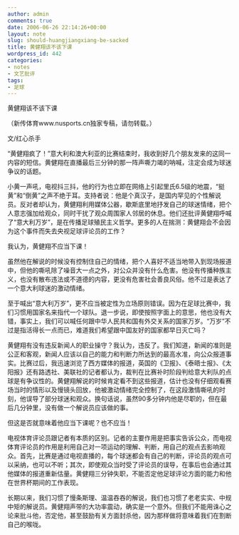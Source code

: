 ```yaml
---
author: admin
comments: true
date: 2006-06-26 22:14:26+00:00
layout: note
slug: should-huangjiangxiang-be-sacked
title: 黄健翔该不该下课
wordpress_id: 442
categories:
- notes
- 文艺批评
tags:
- 足球
---
```


黄健翔该不该下课

（新传体育www.nusports.cn独家专稿，请勿转载。）

文/红心杀手

“黄健翔疯了！”意大利和澳大利亚的比赛结束时，我收到好几个朋友发来的这同一内容的短信。黄健翔在直播最后三分钟的那一阵声嘶力竭的呐喊，注定会成为球迷争议的话题。

小黄一声吼，电视抖三抖，他的行为也立即在网络上引起里氏6.5级的地震，“挺黄”和“倒黄”之声不绝于耳。支持者说：他是个真汉子，是国内罕见的个性解说员。反对者却认为，黄健翔利用媒体公器，歇斯底里地抒发自己的球迷情绪，把个人意志强加给观众，同时干扰了观众周围家人邻居的休息。他们还批评黄健翔呼喊了“意大利万岁”，是在传播足球殖民主义哲学。更多的人在揣测：黄健翔会不会因为这个事件而失去央视足球评论员的工作？

我认为，黄健翔不应当下课！

虽然他在解说的时候没有控制住自己的情绪，把个人喜好不适当地带入到现场报道中，但他的嘶吼除了噪音大一点之外，对公众并没有什么危害。他没有传播种族主义，也没有散布违法或不道德的内容，更没有危害社会善良风俗。他不过是表达了一个意大利球迷的激动情绪。

至于喊出“意大利万岁”，更不应当被定性为立场原则错误。因为在足球比赛中，我们习惯用国家名来指代一个球队。退一步说，即使按照字面上的意思，他也没有大错，事实上，我们可以喊任何跟中华人民共和国有外交关系的国家万岁。“万岁”不过是指活得长一点而已，难道我们希望跟中国友好的国家都早日灭亡吗？

黄健翔有没有违反新闻人的职业操守？我认为，违反了。我们知道，新闻的准则是公正和客观，新闻人应该以自己的能力和判断力所达到的最高水准，向公众报道事实。比赛过后，我迅速浏览了西方媒体的报道，英国的《卫报》、《泰晤士报》、《太阳报》还有路透社、美联社的记者都认为，裁判在比赛补时阶段判给意大利队的点球是有争议性的。黄健翔解说的时候肯定看不到这些报道，估计也没有仔细观看赛场当时的情形以及慢镜头回放，他被激动情绪完全控制了，在这段激情嘶吼的时刻，他误导了部分球迷和观众。换句话说，虽然90多分钟内他是尽职的，但在最后几分钟里，没有做一个解说员应该做的事。

但这是否就意味着他应当下课呢？也不应当！

电视体育评论员跟记者有本质的区别。记者的主要作用是把事实告诉公众，而电视体育评论员的作用是利用自己对一项运动的理解、判断，用自己的观点去影响观众。首先，比赛是通过电视直播的，每个球迷都会有自己的判断，评论员的观点可以采纳，也可以不听；其次，即使观众当时受了评论员的误导，在事后也会通过其他媒体的报道重新估量。黄健翔三分钟失职，不能否定他足球评论方面的能力和他在世界杯期间的工作表现。

长期以来，我们习惯了慢条斯理、温温吞吞的解说，我们也习惯了老老实实、中规中矩的解说员。黄健翔声带的大功率震动，确实是一个意外。但我们不能用诛心之论来批斗他，否定他，甚至鼓励有关方面封杀他，因为那样做将意味着我们在割断自己的喉咙。
